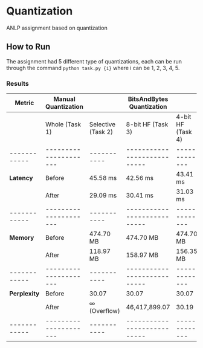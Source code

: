 # Quantization
ANLP assignment based on quantization

## How to Run 

The assignment had 5 different type of quantizations, each can be run through the command `python task.py {i}` where i can be 1, 2, 3, 4, 5.

### Results

| Metric     | Manual Quantization |           | BitsAndBytes Quantization |             |             |
| ---------- | ------------------- | --------- |---------------------------|-------------|-------------|
|            | Whole (Task 1)      | Selective (Task 2) | 8-bit HF (Task 3)       | 4-bit HF (Task 4) | 4-bit NF4 (Task 5) |
|------------|---------------------|-----------|---------------------------|-------------|-------------|
| **Latency**| Before              | 45.58 ms  | 42.56 ms                  | 43.41 ms    | 42.74 ms    | 42.57 ms    |
|            | After               | 29.09 ms  | 30.41 ms                  | 31.03 ms    | 31.89 ms    | 16.91 ms    |
|------------|---------------------|-----------|---------------------------|-------------|-------------|
| **Memory** | Before              | 474.70 MB | 474.70 MB                 | 474.70 MB   | 474.70 MB   | 474.70 MB   |
|            | After               | 118.97 MB | 158.97 MB                 | 156.35 MB   | 115.85 MB   | 115.85 MB   |
|------------|---------------------|-----------|---------------------------|-------------|-------------|
| **Perplexity** | Before          | 30.07     | 30.07                     | 30.07       | 30.07       | 30.07       |
|            | After               | $\infty$ (Overflow) | 46,417,899.07   | 30.19       | 33.42       | 32.05       |
|------------|---------------------|-----------|---------------------------|-------------|-------------|
